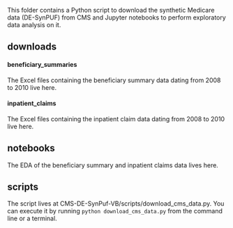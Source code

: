 This folder contains a Python script to download the synthetic Medicare data (DE-SynPUF) from CMS and Jupyter notebooks to perform exploratory data analysis on it.


## downloads
#### beneficiary_summaries
The Excel files containing the beneficiary summary data dating from 2008 to 2010 live here.

#### inpatient_claims
The Excel files containing the inpatient claim data dating from 2008 to 2010 live here.

## notebooks
The EDA of the beneficiary summary and inpatient claims data lives here.

## scripts
The script lives at CMS-DE-SynPuf-VB/scripts/download_cms_data.py. You can execute it by running `python download_cms_data.py` from the command line or a terminal.

